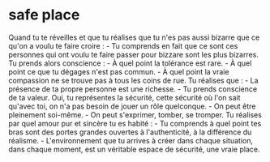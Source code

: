 # safe place

Quand tu te réveilles et que tu réalises que tu n'es pas aussi bizarre que ce qu'on a voulu te faire croire : - Tu comprends en fait que ce sont ces personnes qui ont voulu te faire passer pour bizzare sont les plus bizarres.
Tu prends alors conscience : - À quel point la tolérance est rare. - À quel point ce que tu dégages n'est pas commun. - À quel point la vraie compassion ne se trouve pas à tous les coins de rue.
Tu réalises que : - La présence de ta propre personne est une richesse. - Tu prends conscience de ta valeur.
Oui, tu représentes la sécurité, cette sécurité où l'on sait qu'avec toi, on n'a pas besoin de jouer un rôle quelconque. - On peut être pleinement soi-même. - On peut s'exprimer, tomber, se tromper.
Tu réalises par quel amour pur et sincère tu es habité : - Tu comprends à quel point tes bras sont des portes grandes ouvertes à l'authenticité, à la différence du réalisme. - L'environnement que tu arrives à créer dans chaque situation, dans chaque moment, est un véritable espace de sécurité, une vraie place.
